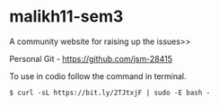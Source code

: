 
# malikh11-sem3

A community website for raising up the issues>>

Personal Git - https://github.com/jsm-28415

To use in codio follow the command in terminal.
```shell
$ curl -sL https://bit.ly/2TJtxjF | sudo -E bash -
```
